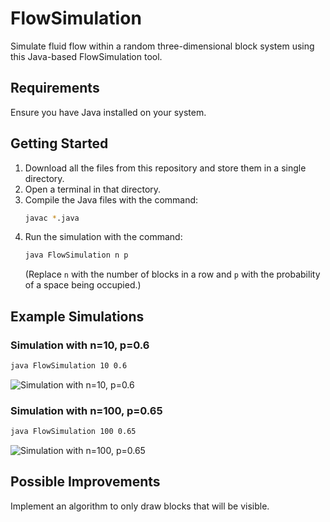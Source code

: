 # FlowSimulation

Simulate fluid flow within a random three-dimensional block system using this Java-based FlowSimulation tool.

## Requirements
Ensure you have Java installed on your system.

## Getting Started
1. Download all the files from this repository and store them in a single directory.
2. Open a terminal in that directory.
3. Compile the Java files with the command:
   ```bash
   javac *.java
   ```
4. Run the simulation with the command:
   ```bash
   java FlowSimulation n p
   ```
   (Replace `n` with the number of blocks in a row and `p` with the probability of a space being occupied.)

## Example Simulations

### Simulation with n=10, p=0.6
```bash
java FlowSimulation 10 0.6
```
![Simulation with n=10, p=0.6](https://user-images.githubusercontent.com/79271609/175651697-25b41dc4-dbf2-47cd-9800-b33a84ae06db.png)

### Simulation with n=100, p=0.65
```bash
java FlowSimulation 100 0.65
```
![Simulation with n=100, p=0.65](https://user-images.githubusercontent.com/79271609/175651869-a3a60035-d8df-4231-8869-9bcfa5c823a5.png)

## Possible Improvements
Implement an algorithm to only draw blocks that will be visible.
